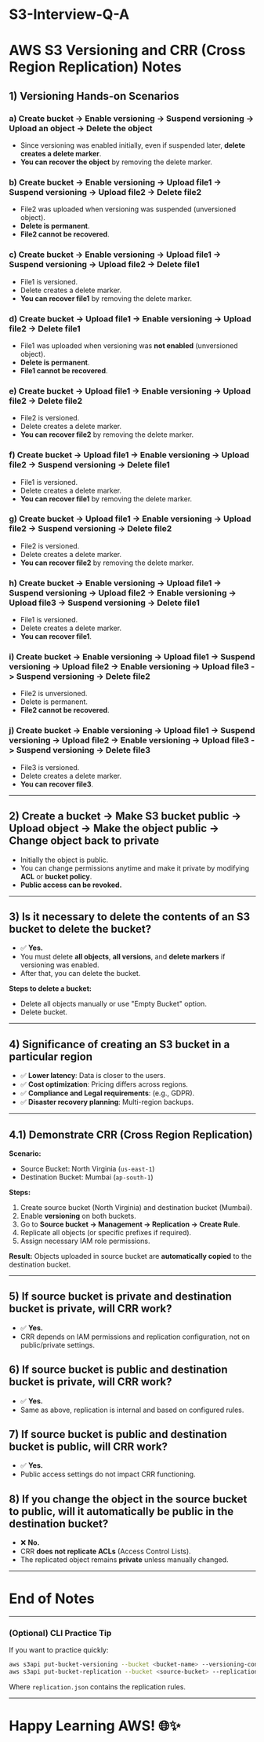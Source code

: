 # S3-Interview-Q-A

# AWS S3 Versioning and CRR (Cross Region Replication) Notes

## 1) Versioning Hands-on Scenarios

### a) Create bucket -> Enable versioning -> Suspend versioning -> Upload an object -> Delete the object
- Since versioning was enabled initially, even if suspended later, **delete creates a delete marker**.
- **You can recover the object** by removing the delete marker.

### b) Create bucket -> Enable versioning -> Upload file1 -> Suspend versioning -> Upload file2 -> Delete file2
- File2 was uploaded when versioning was suspended (unversioned object).
- **Delete is permanent**.
- **File2 cannot be recovered**.

### c) Create bucket -> Enable versioning -> Upload file1 -> Suspend versioning -> Upload file2 -> Delete file1
- File1 is versioned.
- Delete creates a delete marker.
- **You can recover file1** by removing the delete marker.

### d) Create bucket -> Upload file1 -> Enable versioning -> Upload file2 -> Delete file1
- File1 was uploaded when versioning was **not enabled** (unversioned object).
- **Delete is permanent**.
- **File1 cannot be recovered**.

### e) Create bucket -> Upload file1 -> Enable versioning -> Upload file2 -> Delete file2
- File2 is versioned.
- Delete creates a delete marker.
- **You can recover file2** by removing the delete marker.

### f) Create bucket -> Upload file1 -> Enable versioning -> Upload file2 -> Suspend versioning -> Delete file1
- File1 is versioned.
- Delete creates a delete marker.
- **You can recover file1** by removing the delete marker.

### g) Create bucket -> Upload file1 -> Enable versioning -> Upload file2 -> Suspend versioning -> Delete file2
- File2 is versioned.
- Delete creates a delete marker.
- **You can recover file2** by removing the delete marker.

### h) Create bucket -> Enable versioning -> Upload file1 -> Suspend versioning -> Upload file2 -> Enable versioning -> Upload file3 -> Suspend versioning -> Delete file1
- File1 is versioned.
- Delete creates a delete marker.
- **You can recover file1**.

### i) Create bucket -> Enable versioning -> Upload file1 -> Suspend versioning -> Upload file2 -> Enable versioning -> Upload file3 -> Suspend versioning -> Delete file2
- File2 is unversioned.
- Delete is permanent.
- **File2 cannot be recovered**.

### j) Create bucket -> Enable versioning -> Upload file1 -> Suspend versioning -> Upload file2 -> Enable versioning -> Upload file3 -> Suspend versioning -> Delete file3
- File3 is versioned.
- Delete creates a delete marker.
- **You can recover file3**.

---

## 2) Create a bucket -> Make S3 bucket public -> Upload object -> Make the object public -> Change object back to private
- Initially the object is public.
- You can change permissions anytime and make it private by modifying **ACL** or **bucket policy**.
- **Public access can be revoked.**

---

## 3) Is it necessary to delete the contents of an S3 bucket to delete the bucket?
- ✅ **Yes.**
- You must delete **all objects**, **all versions**, and **delete markers** if versioning was enabled.
- After that, you can delete the bucket.

**Steps to delete a bucket:**
- Delete all objects manually or use "Empty Bucket" option.
- Delete bucket.

---

## 4) Significance of creating an S3 bucket in a particular region
- ✅ **Lower latency**: Data is closer to the users.
- ✅ **Cost optimization**: Pricing differs across regions.
- ✅ **Compliance and Legal requirements**: (e.g., GDPR).
- ✅ **Disaster recovery planning**: Multi-region backups.

---

## 4.1) Demonstrate CRR (Cross Region Replication)
**Scenario:**
- Source Bucket: North Virginia (`us-east-1`)
- Destination Bucket: Mumbai (`ap-south-1`)

**Steps:**
1. Create source bucket (North Virginia) and destination bucket (Mumbai).
2. Enable **versioning** on both buckets.
3. Go to **Source bucket -> Management -> Replication -> Create Rule**.
4. Replicate all objects (or specific prefixes if required).
5. Assign necessary IAM role permissions.

**Result:** Objects uploaded in source bucket are **automatically copied** to the destination bucket.

---

## 5) If source bucket is private and destination bucket is private, will CRR work?
- ✅ **Yes.**
- CRR depends on IAM permissions and replication configuration, not on public/private settings.

## 6) If source bucket is public and destination bucket is private, will CRR work?
- ✅ **Yes.**
- Same as above, replication is internal and based on configured rules.

## 7) If source bucket is public and destination bucket is public, will CRR work?
- ✅ **Yes.**
- Public access settings do not impact CRR functioning.

## 8) If you change the object in the source bucket to public, will it automatically be public in the destination bucket?
- ❌ **No.**
- CRR **does not replicate ACLs** (Access Control Lists).
- The replicated object remains **private** unless manually changed.

---

# End of Notes

---

### (Optional) CLI Practice Tip
If you want to practice quickly:
```bash
aws s3api put-bucket-versioning --bucket <bucket-name> --versioning-configuration Status=Enabled
aws s3api put-bucket-replication --bucket <source-bucket> --replication-configuration file://replication.json
```

Where `replication.json` contains the replication rules.

---

# Happy Learning AWS! 🌐✨

